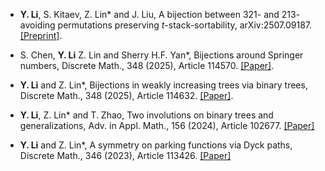 - <strong>Y. Li</strong>, S. Kitaev, Z. Lin* and J. Liu, A  bijection between $321$- and $213$-avoiding permutations preserving  $t$-stack-sortability, 	arXiv:2507.09187. [[Preprint]](https://arxiv.org/abs/2507.09187).

- S. Chen, <strong>Y. Li</strong> Z. Lin and Sherry H.F. Yan*, Bijections around Springer numbers, Discrete Math., 348 (2025), Article 114570. [[Paper]](https://www.sciencedirect.com/science/article/pii/S0012365X25001785).

- <strong>Y. Li</strong> and Z. Lin*, Bijections in weakly increasing trees via binary trees, Discrete Math., 348 (2025), Article 114632. [[Paper]](https://www.sciencedirect.com/science/article/pii/S0012365X25002407).

- <strong>Y. Li</strong>, Z. Lin* and T. Zhao, Two involutions on binary trees and generalizations, Adv. in Appl. Math., 156 (2024), Article 102677. [[Paper]](https://www.sciencedirect.com/science/article/pii/S0196885824000083)

- <strong>Y. Li</strong> and Z. Lin*, A symmetry on parking functions via Dyck paths, Discrete Math., 346 (2023), Article 113426. [[Paper]](https://www.sciencedirect.com/science/article/pii/S0012365X23001127)


